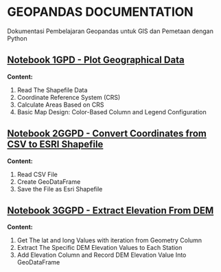 # GEOPANDAS DOCUMENTATION
Dokumentasi Pembelajaran Geopandas untuk GIS dan Pemetaan dengan Python


## [Notebook 1GPD - Plot Geographical Data](https://github.com/dikoharyadhanto/Geopandas-Documentation/blob/0b37e836ef3013197659ca2e58c24dc6d7918196/001_Plotting_Geographical_Data.ipynb)

**Content:**

1. Read The Shapefile Data
2. Coordinate Reference System (CRS)
3. Calculate Areas Based on CRS
4. Basic Map Design: Color-Based Column and Legend Configuration


## [Notebook 2GGPD - Convert Coordinates from CSV to ESRI Shapefile](https://github.com/dikoharyadhanto/Geopandas-Documentation/blob/4a6601aca1c3f22d0ce7f0a6c4b841c6eab0111e/002_Convert_CSV_Into_Esri_Shapefile.ipynb)

**Content:**

1. Read CSV File
2. Create GeoDataFrame
3. Save the File as Esri Shapefile


## [Notebook 3GGPD - Extract Elevation From DEM](https://github.com/dikoharyadhanto/Geopandas-Documentation/blob/76f73baf6ced806c378ee8eaf74cb568a322ba21/003_Extract_elevation_from_a_DEM.ipynb)

**Content:**

1. Get The lat and long Values with iteration from Geometry Column
2. Extract The Specific DEM Elevation Values to Each Station
3. Add Elevation Column and Record DEM Elevation Value Into GeoDataFrame
